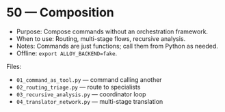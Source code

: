 # 50 — Composition

- Purpose: Compose commands without an orchestration framework.
- When to use: Routing, multi-stage flows, recursive analysis.
- Notes: Commands are just functions; call them from Python as needed.
- Offline: `export ALLOY_BACKEND=fake`.

Files:
- `01_command_as_tool.py` — command calling another
- `02_routing_triage.py` — route to specialists
- `03_recursive_analysis.py` — coordinator loop
- `04_translator_network.py` — multi-stage translation
